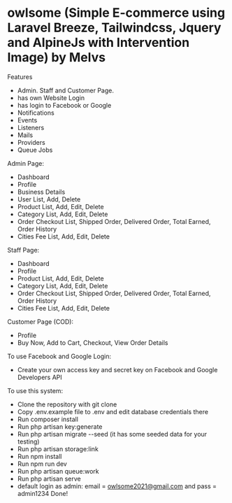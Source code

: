 # owlsome (Simple E-commerce using Laravel Breeze, Tailwindcss, Jquery and AlpineJs with Intervention Image) by Melvs

Features
- Admin. Staff and Customer Page.
- has own Website Login
- has login to Facebook or Google
-  Notifications
-  Events
-  Listeners
-  Mails
-  Providers
-  Queue Jobs

Admin Page:
- Dashboard
- Profile
- Business Details
- User List, Add, Delete
- Product List, Add, Edit, Delete
- Category List, Add, Edit, Delete
- Order Checkout List, Shipped Order, Delivered Order, Total Earned, Order History
- Cities Fee List, Add, Edit, Delete

Staff Page:
- Dashboard
- Profile
- Product List, Add, Edit, Delete
- Category List, Add, Edit, Delete
- Order Checkout List, Shipped Order, Delivered Order, Total Earned, Order History
- Cities Fee List, Add, Edit, Delete

Customer Page (COD):
- Profile
- Buy Now, Add to Cart, Checkout, View Order Details

To use Facebook and Google Login:
- Create your own access key and secret key on Facebook and Google Developers API

To use this system:
- Clone the repository with git clone
- Copy .env.example file to .env and edit database credentials there
- Run composer install
- Run php artisan key:generate
- Run php artisan migrate --seed (it has some seeded data for your testing)
- Run php artisan storage:link
- Run npm install
- Run npm run dev
- Run php artisan queue:work
- Run php artisan serve
- default login as admin: email = owlsome2021@gmail.com and pass = admin1234
Done!
